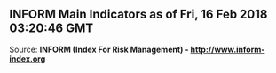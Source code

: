 ## INFORM Main Indicators as of Fri, 16 Feb 2018 03:20:46 GMT

Source: **INFORM (Index For Risk Management) - http://www.inform-index.org**